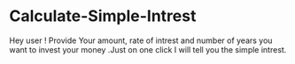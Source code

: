 # Calculate-Simple-Intrest

Hey user ! Provide Your amount, rate of intrest and number of years you want to invest your money .Just on one click I will tell you the simple intrest.
